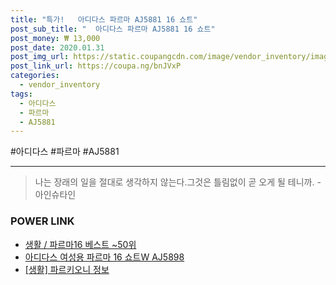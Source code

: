 ```yaml
--- 
title: "특가!   아디다스 파르마 AJ5881 16 쇼트" 
post_sub_title: "  아디다스 파르마 AJ5881 16 쇼트" 
post_money: ₩ 13,000 
post_date: 2020.01.31 
post_img_url: https://static.coupangcdn.com/image/vendor_inventory/images/2019/03/11/17/4/3770f74c-1b0a-4515-829f-e09bc9d494a2.jpg 
post_link_url: https://coupa.ng/bnJVxP 
categories: 
  - vendor_inventory 
tags: 
  - 아디다스 
  - 파르마 
  - AJ5881 
--- 
```

  #아디다스 #파르마 #AJ5881 
<hr> 

> 나는 장래의 일을 절대로 생각하지 않는다.그것은 틀림없이 곧 오게 될 테니까. -아인슈타인 


### POWER LINK

* <a href="https://blog.naver.com/santokki14/221790885019" target="_blank">생활 / 파르마16 베스트 ~50위</a>
* <a href="https://blog.naver.com/fasyy4321/221791286230" target="_blank">아디다스 여성용 파르마 16 쇼트W AJ5898</a>
* <a href="https://blog.naver.com/fasyy4321/221765343667" target="_blank"> [생활] 파르키오니 정보 </a>
